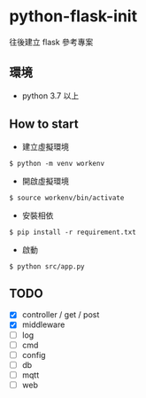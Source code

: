# python-flask-init

往後建立 flask 參考專案


## 環境

* python 3.7 以上
## How to start

* 建立虛擬環境  
```
$ python -m venv workenv
```

* 開啟虛擬環境
```
$ source workenv/bin/activate
```

* 安裝相依
```
$ pip install -r requirement.txt
```

* 啟動
```
$ python src/app.py
```

## TODO

- [x] controller / get / post
- [x] middleware
- [ ] log
- [ ] cmd
- [ ] config
- [ ] db
- [ ] mqtt
- [ ] web